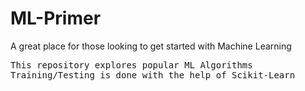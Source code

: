 # ML-Primer
A great place for those looking to get started with Machine Learning
<pre>
This repository explores popular ML Algorithms
Training/Testing is done with the help of Scikit-Learn
</pre>
